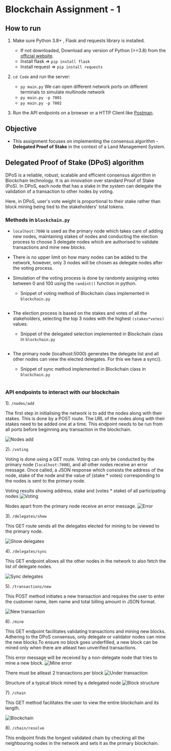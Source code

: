# Blockchain Assignment - 1

## How to run
1) Make sure Python 3.8+ , Flask and requests library is installed.
    *  If not downloaded, Download any version of Python (>=3.8) from the [official website](https://www.python.org/downloads/).
    *  Install flask   => `pip install flask`
    *  Install request => `pip install requests`

2) `cd Code` and run the server:
    * `py main.py`
        We can open different network ports on different terminals to simulate multinode network
    * `py main.py -p 7001`
    * `py main.py -p 7002`

3) Run the API endpoints on a browser or a HTTP Client like [Postman](https://www.postman.com/downloads/).

## Objective
* This assignment focuses on implementing the consensus algorithm - __Delegated Proof of Stake__ in the context of a Land Management System.

## Delegated Proof of Stake (DPoS) algorithm 
DPoS is a reliable, robust, scalable and efficient consensus algorithm in Blockchain technology. It is an innovation over standard Proof of Stake (PoS). In DPoS, each node that has a stake in the system can delegate the validation of a transaction to other nodes by voting.

Here, in DPoS, user's vote weight is proportional to their stake rather than block mining being tied to the stakeholders' total tokens.

### Methods in `blockchain.py`

* `localhost:7000` is used as the primary node which takes care of adding new nodes, maintaining stakes of nodes and conducting the election process to choose 3 delegate nodes which are authorised to validate transactions and mine new blocks.

* There is no upper limit on how many nodes can be added to the network, however, only 3 nodes will be chosen as delegate nodes after the voting process.

* Simulation of the voting process is done by randomly assigning votes between 0 and 100 using the `randint()` function in python.
    * Snippet of voting method of Blockchain class implemented in `blockchain.py`
    ```
 
    ```
* The election process is based on the stakes and votes of all the stakeholders, selecting the top 3 nodes with the highest `(stakes*votes)` values.
    * Snippet of the delegated selection implemented in Blockchain class in `blockchain.py`
    ```

    ```

* The primary node (localhost:5000) generates the delegate list and all other nodes can view the elected delegates. For this we have a sync().
    * Snippet of sync method implemented in Blockchain class in `blockchain.py`
    ```

    ```

### API endpoints to interact with our blockchain

1). `/nodes/add`

The first step in initialising the network is to add the nodes along with their stakes. This is done by a POST route. The URL of the nodes along with their stakes need to be added one at a time. This endpoint needs to be run from all ports before beginning any transaction in the blockchain.

![Nodes add](./Images/add_nodes.jpg)

2). `/voting`

Voting is done using a GET route. Voting can only be conducted by the primary node (`localhost:7000`), and all other nodes receive an error message. Once called, a JSON response which consists the address of the node, stake of the node and the value of (stake * votes) corresponding to the nodes is sent to the primary node.

Voting results showing address, stake and (votes * stake) of all participating nodes
![Voting](./Images/voting.jpg)

Nodes apart from the primary node receive an error message.
![Error](./Images/voting_error.jpg)

3). `/delegates/show`

This GET route sends all the delegates elected for mining to be viewed to the primary node.

![Show delegates](./Images/delegates_show.jpg)

4). `/delegates/sync`

This GET endpoint allows all the other nodes in the network to also fetch the list of delegate nodes.

![Sync delegates](./Images/delegates_sync.jpg)

5). `/transactions/new`

This POST method initiates a new transaction and requires the user to enter the customer name, item name and total billing amount in JSON format.

![New transaction](./Images/transaction.jpg)

6). `/mine`

This GET endpoint facilitates validating transactions and mining new blocks. Adhering to the DPoS consensus, only delegate or validator nodes can mine the new blocks.To ensure no block goes underfilled, a new block can be mined only when there are atleast two unverified transactions.

This error message will be received by a non-delegate node that tries to mine a new block.
![Mine error](./Images/error_mine.jpg)

There must be atleast 2 transactions per block
![Under transaction](./Images/transaction2.jpg)

Structure of a typical block mined by a delegated node
![Block structure](./Images/block.jpg)

7). `/chain`

This GET method facilitates the user to view the entire blockchain and its length.

![Blockchain](./Images/chain.jpg)

8). `/chain/resolve`

This endpoint finds the longest validated chain by checking all the neighbouring nodes in the network and sets it as the primary blockchain.
